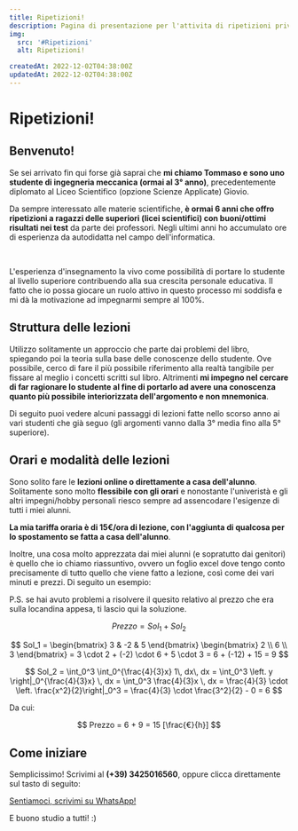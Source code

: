 ```yaml
---
title: Ripetizioni!
description: Pagina di presentazione per l'attivita di ripetizioni private a studenti in difficoltà.
img:
  src: '#Ripetizioni'
  alt: Ripetizioni!

createdAt: 2022-12-02T04:38:00Z
updatedAt: 2022-12-02T04:38:00Z
---
```


# Ripetizioni!

<CMedia :s="img.src" :a="img.src"></CMedia>

## Benvenuto!

Se sei arrivato fin qui forse già saprai che **mi chiamo Tommaso e sono uno studente di ingegneria meccanica (ormai al 3° anno)**, precedentemente diplomato al Liceo Scientifico (opzione Scienze Applicate) Giovio.

Da sempre interessato alle materie scientifiche, **è ormai 6 anni che offro ripetizioni a ragazzi delle superiori (licei scientifici) con buoni/ottimi risultati nei test** da parte dei professori.
Negli ultimi anni ho accumulato ore di esperienza da autodidatta nel campo dell'informatica.

<br>

L'esperienza d'insegnamento la vivo come possibilità di portare lo studente al livello superiore contribuendo alla sua crescita personale educativa.
Il fatto che io possa giocare un ruolo attivo in questo processo mi soddisfa e mi dà la motivazione ad impegnarmi sempre al 100%.

## Struttura delle lezioni

Utilizzo solitamente un approccio che parte dai problemi del libro, spiegando poi la teoria sulla base delle conoscenze dello studente.
Ove possibile, cerco di fare il più possibile riferimento alla realtà tangibile per fissare al meglio i concetti scritti sul libro.
Altrimenti **mi impegno nel cercare di far ragionare lo studente al fine di portarlo ad avere una conoscenza quanto più possibile interiorizzata dell'argomento e non mnemonica**.

Di seguito puoi vedere alcuni passaggi di lezioni fatte nello scorso anno ai vari studenti che già seguo (gli argomenti vanno dalla 3° media fino alla 5° superiore).

<CMedia s="/v1669946460/ripetizioni/Insiemi.jpg" c="Prodotto cartesiano per insiemi"></CMedia>

<!-- <CMedia s="/v1669946459/ripetizioni/Matematica.jpg" c="Problemi parametrici"></CMedia> -->
<!-- <CMedia s="/v1669946458/ripetizioni/Informatica.jpg" c="Conversione B10 (DEC) -> B16 (HEX)"></CMedia> -->

<CMedia s="/v1669946458/ripetizioni/Informatica2.jpg" c="Conversione B2 (BIN) -> B16 (HEX)"></CMedia>

<!-- <CMedia s="/v1669946458/ripetizioni/Geometria.jpg" c="Problemi con figure solide"></CMedia> -->

<!-- <CMedia s="/v1669946458/ripetizioni/Geometria2.png" c="Problemi sul piano cartesiano"></CMedia> -->

<CMedia s="/v1669946458/ripetizioni/Fisica.jpg" c="Problemi di meccanica applicata"></CMedia>

<CMedia s="/v1669946469/ripetizioni/QuesitoMaturit%C3%A0.png" c="Risoluzione quesito maturità"></CMedia>

## Orari e modalità delle lezioni

Sono solito fare le **lezioni online o direttamente a casa dell'alunno**. Solitamente sono molto **flessibile con gli orari** e nonostante l'univeristà e gli altri impegni/hobby personali riesco sempre ad assencodare l'esigenze di tutti i miei alunni.

**La mia tariffa oraria è di 15€/ora di lezione, con l'aggiunta di qualcosa per lo spostamento se fatta a casa dell'alunno**.

Inoltre, una cosa molto apprezzata dai miei alunni (e sopratutto dai genitori) è quello che io chiamo riassuntivo, ovvero un foglio excel dove tengo conto precisamente di tutto quello che viene fatto a lezione, così come dei vari minuti e prezzi. Di seguito un esempio:

<CMedia s="/v1669949576/ripetizioni/SchedaroRipetizioni.jpg" c="Riassuntivo ripetizioni"></CMedia>

P.S. se hai avuto problemi a risolvere il quesito relativo al prezzo che era sulla locandina appesa, ti lascio qui la soluzione.

$$
Prezzo = Sol_1 + Sol_2
$$

$$
Sol_1 =
\begin{bmatrix} 3 & -2 & 5 \end{bmatrix}
\begin{bmatrix} 2 \\ 6 \\ 3 \end{bmatrix}
= 3 \cdot 2 + (-2) \cdot 6 + 5 \cdot 3 = 6 + (-12) + 15 = 9
$$

$$
Sol_2 = \int_0^3 \int_0^{\frac{4}{3}x} 1\, dx\, dx = \int_0^3 \left. y \right|_0^{\frac{4}{3}x} \, dx = \int_0^3 \frac{4}{3}x \, dx = \frac{4}{3} \cdot \left. \frac{x^2}{2}\right|_0^3 = \frac{4}{3} \cdot \frac{3^2}{2} - 0 = 6
$$

Da cui:

$$
Prezzo = 6 + 9 = 15 [\frac{€}{h}]
$$

<!-- <CMedia s="/v1669956210/ripetizioni/Risoluzione_quesito_locandina.jpg" c="Soluzione quesito locandina"></CMedia> -->

## Come iniziare

Semplicissimo! Scrivimi al **(+39) 3425016560**, oppure clicca direttamente sul tasto di seguito:

<a href="https://wa.me/3425016560?text=Ciao Tommaso, ho notato il tuo annuncio di lezioni e sarei interessato/a a provare. Possiamo accordarci? Buona giornata" rel="nofollow noopener noreferrer" target="_blank" class="button">Sentiamoci, scrivimi su WhatsApp!</a>

E buono studio a tutti! :)
